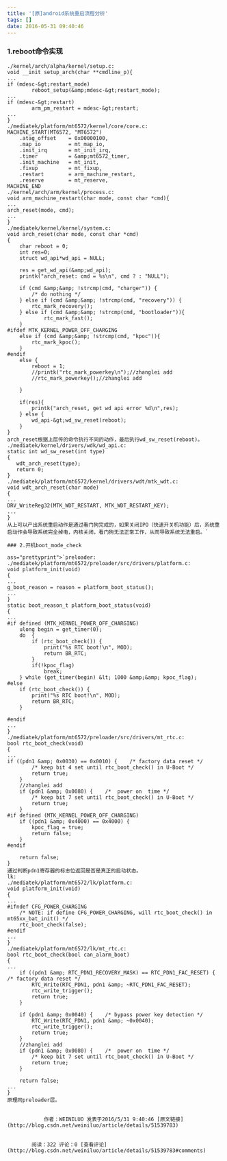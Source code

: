 ```yaml
---
title: '[原]android系统重启流程分析'
tags: []
date: 2016-05-31 09:40:46
---
```


### 1.reboot命令实现

    ./kernel/arch/alpha/kernel/setup.c:
    void __init setup_arch(char **cmdline_p){
    ...
    if (mdesc-&gt;restart_mode)
            reboot_setup(&amp;mdesc-&gt;restart_mode);
    ...
    if (mdesc-&gt;restart)
            arm_pm_restart = mdesc-&gt;restart;
    ...
    }
    ./mediatek/platform/mt6572/kernel/core/core.c:
    MACHINE_START(MT6572, "MT6572")
        .atag_offset    = 0x00000100,
        .map_io         = mt_map_io,
        .init_irq       = mt_init_irq,
        .timer          = &amp;mt6572_timer,
        .init_machine   = mt_init,
        .fixup          = mt_fixup,
        .restart        = arm_machine_restart,
        .reserve        = mt_reserve,
    MACHINE_END
    ./kernel/arch/arm/kernel/process.c:
    void arm_machine_restart(char mode, const char *cmd){
    ...
    arch_reset(mode, cmd);
    ...
    }
    ./mediatek/kernel/kernel/system.c:
    void arch_reset(char mode, const char *cmd)
    {
        char reboot = 0;
        int res=0;
        struct wd_api*wd_api = NULL;

        res = get_wd_api(&amp;wd_api);
        printk("arch_reset: cmd = %s\n", cmd ? : "NULL");

        if (cmd &amp;&amp; !strcmp(cmd, "charger")) {
            /* do nothing */
        } else if (cmd &amp;&amp; !strcmp(cmd, "recovery")) {
            rtc_mark_recovery();
        } else if (cmd &amp;&amp; !strcmp(cmd, "bootloader")){
                rtc_mark_fast();    
        } 
    #ifdef MTK_KERNEL_POWER_OFF_CHARGING
        else if (cmd &amp;&amp; !strcmp(cmd, "kpoc")){
            rtc_mark_kpoc();
        }
    #endif
        else {
            reboot = 1;
            //printk("rtc_mark_powerkey\n");//zhanglei add
            //rtc_mark_powerkey();//zhanglei add

        }

        if(res){
            printk("arch_reset, get wd api error %d\n",res);
        } else {
            wd_api-&gt;wd_sw_reset(reboot);
        }
    }
    arch_reset根据上层传的命令执行不同的动作，最后执行wd_sw_reset(reboot)。
    ./mediatek/kernel/drivers/wdk/wd_api.c:
    static int wd_sw_reset(int type)
    {
       wdt_arch_reset(type);
       return 0;
    }
    ./mediatek/platform/mt6572/kernel/drivers/wdt/mtk_wdt.c:
    void wdt_arch_reset(char mode)
    {
    ...
    DRV_WriteReg32(MTK_WDT_RESTART, MTK_WDT_RESTART_KEY);
    ...
    }
    从上可以产出系统重启动作是通过看门狗完成的，如果关闭IPO（快速开关机功能）后，系统重启动作会导致系统完全掉电，内核关闭，看门狗无法正常工作，从而导致系统无法重启。`

    ### 2.开机boot_mode_check

    ass="prettyprint">`preloader:
    ./mediatek/platform/mt6572/preloader/src/drivers/platform.c:
    void platform_init(void)
    {
    ...
    g_boot_reason = reason = platform_boot_status();
    ...
    }
    static boot_reason_t platform_boot_status(void)
    {
    ...
    #if defined (MTK_KERNEL_POWER_OFF_CHARGING)
        ulong begin = get_timer(0);
        do  {
            if (rtc_boot_check()) {
                print("%s RTC boot!\n", MOD);
                return BR_RTC;
            }
            if(!kpoc_flag)
                break;
        } while (get_timer(begin) &lt; 1000 &amp;&amp; kpoc_flag);
    #else
        if (rtc_boot_check()) {
            print("%s RTC boot!\n", MOD);
            return BR_RTC;
        }

    #endif
    ...
    }
    ./mediatek/platform/mt6572/preloader/src/drivers/mt_rtc.c:
    bool rtc_boot_check(void)
    {
    ...
    if ((pdn1 &amp; 0x0030) == 0x0010) {    /* factory data reset */
            /* keep bit 4 set until rtc_boot_check() in U-Boot */
            return true;
        }
        //zhanglei add
        if (pdn1 &amp; 0x0080) {    /*  power on  time */
            /* keep bit 7 set until rtc_boot_check() in U-Boot */
            return true;
        }
    #if defined (MTK_KERNEL_POWER_OFF_CHARGING)
        if ((pdn1 &amp; 0x4000) == 0x4000) {   
            kpoc_flag = true;
            return false;
        }
    #endif

        return false;
    }
    通过判断pdn1寄存器的标志位返回是否是真正的启动状态。
    lk:
    ./mediatek/platform/mt6572/lk/platform.c:
    void platform_init(void)
    {
    ...
    #ifndef CFG_POWER_CHARGING
        /* NOTE: if define CFG_POWER_CHARGING, will rtc_boot_check() in mt65xx_bat_init() */
        rtc_boot_check(false);
    #endif
    ...
    }
    ./mediatek/platform/mt6572/lk/mt_rtc.c:
    bool rtc_boot_check(bool can_alarm_boot)
    {
    ...
        if ((pdn1 &amp; RTC_PDN1_RECOVERY_MASK) == RTC_PDN1_FAC_RESET) {    /* factory data reset */
            RTC_Write(RTC_PDN1, pdn1 &amp; ~RTC_PDN1_FAC_RESET);
            rtc_write_trigger();
            return true;
        }

        if (pdn1 &amp; 0x0040) {    /* bypass power key detection */
            RTC_Write(RTC_PDN1, pdn1 &amp; ~0x0040);
            rtc_write_trigger();
            return true;
        }
        //zhanglei add
        if (pdn1 &amp; 0x0080) {    /*  power on  time */
            /* keep bit 7 set until rtc_boot_check() in U-Boot */
            return true;
        }

        return false;
    ...
    }
    原理同preloader层。

            
                作者：WEINILUO 发表于2016/5/31 9:40:46 [原文链接](http://blog.csdn.net/weiniluo/article/details/51539783)
            
            
            阅读：322 评论：0 [查看评论](http://blog.csdn.net/weiniluo/article/details/51539783#comments)
            
